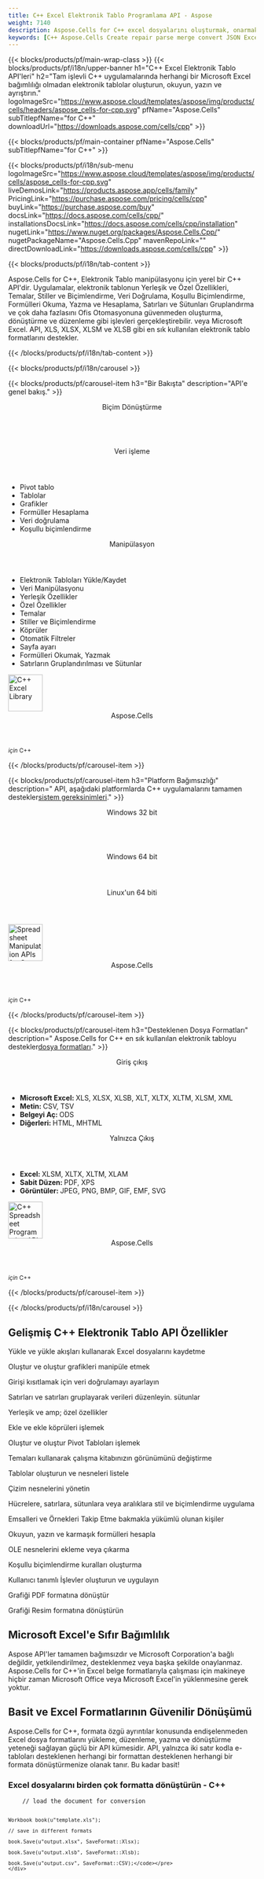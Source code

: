 ```yaml
---
title: C++ Excel Elektronik Tablo Programlama API - Aspose
weight: 7140
description: Aspose.Cells for C++ excel dosyalarını oluşturmak, onarmak, birleştirmek, ayrıştırmak ve dönüştürmek için kütüphane. Excel'i PDF, JSON, XML, TSV vb.'ye dönüştürün.
keywords: [C++ Aspose.Cells Create repair parse merge convert JSON Excel XML PDF HTML TSV SQL ODS CSV TXT PNG JPEG and more formats]
---
```

{{< blocks/products/pf/main-wrap-class >}}
{{< blocks/products/pf/i18n/upper-banner h1="C++ Excel Elektronik Tablo API\'leri" h2="Tam işlevli C++ uygulamalarında herhangi bir Microsoft Excel bağımlılığı olmadan elektronik tablolar oluşturun, okuyun, yazın ve ayrıştırın." logoImageSrc="https://www.aspose.cloud/templates/aspose/img/products/cells/headers/aspose_cells-for-cpp.svg" pfName="Aspose.Cells" subTitlepfName="for C++" downloadUrl="https://downloads.aspose.com/cells/cpp" >}}

{{< blocks/products/pf/main-container pfName="Aspose.Cells" subTitlepfName="for C++" >}}

{{< blocks/products/pf/i18n/sub-menu logoImageSrc="https://www.aspose.cloud/templates/aspose/img/products/cells/aspose_cells-for-cpp.svg" liveDemosLink="https://products.aspose.app/cells/family" PricingLink="https://purchase.aspose.com/pricing/cells/cpp" buyLink="https://purchase.aspose.com/buy" docsLink="https://docs.aspose.com/cells/cpp/" installationsDocsLink="https://docs.aspose.com/cells/cpp/installation" nugetLink="https://www.nuget.org/packages/Aspose.Cells.Cpp/" nugetPackageName="Aspose.Cells.Cpp" mavenRepoLink="" directDownloadLink="https://downloads.aspose.com/cells/cpp" >}}

{{< blocks/products/pf/i18n/tab-content >}}
<p>
 Aspose.Cells for C++, Elektronik Tablo manipülasyonu için yerel bir C++ API'dir. Uygulamalar, elektronik tablonun Yerleşik ve Özel Özellikleri, Temalar, Stiller ve Biçimlendirme, Veri Doğrulama, Koşullu Biçimlendirme, Formülleri Okuma, Yazma ve Hesaplama, Satırları ve Sütunları Gruplandırma ve çok daha fazlasını Ofis Otomasyonuna güvenmeden oluşturma, dönüştürme ve düzenleme gibi işlevleri gerçekleştirebilir. veya Microsoft Excel. API, XLS, XLSX, XLSM ve XLSB gibi en sık kullanılan elektronik tablo formatlarını destekler.
</p>

{{< /blocks/products/pf/i18n/tab-content >}}

<!--Diagrams Start-->
{{< blocks/products/pf/i18n/carousel >}}

{{< blocks/products/pf/carousel-item h3="Bir Bakışta" description="API\'e genel bakış." >}}
<div class="diagram1 d1-cplus">
 <div class="d1-row">
  <div class="d1-col d1-left">
   <header>
    <i class="fa fa-retweet">
    </i>
 Biçim Dönüştürme
   </header>
   <br/>
   <header>
    <i class="fa fa-bar-chart">
    </i>
 Veri işleme
   </header>
   <ul>
    <li>
 Pivot tablo
    </li>
    <li>
Tablolar
    </li>
    <li>
 Grafikler
    </li>
    <li>
 Formüller Hesaplama
    </li>
    <li>
 Veri doğrulama
    </li>
    <li>
 Koşullu biçimlendirme
    </li>
   </ul>
  </div>
  <!--/left-->
  <div class="d1-col d1-right">
   <header>
    <i class="fa fa-cogs">
    </i>
 Manipülasyon
   </header>
   <ul>
    <li>
 Elektronik Tabloları Yükle/Kaydet
    </li>
    <li>
 Veri Manipülasyonu
    </li>
    <li>
 Yerleşik Özellikler
    </li>
    <li>
 Özel Özellikler
    </li>
    <li>
 Temalar
    </li>
    <li>
 Stiller ve Biçimlendirme
    </li>
    <li>
 Köprüler
    </li>
    <li>
 Otomatik Filtreler
    </li>
    <li>
 Sayfa ayarı
    </li>
    <li>
 Formülleri Okumak, Yazmak
    </li>
    <li>
 Satırların Gruplandırılması ve Sütunlar
    </li>
   </ul>
  </div>
  <!--/right-->
 </div>
 <!--/row-->
 <div class="d1-logo">
  <img width="70" height="75" alt="C++ Excel Library" src="https://www.aspose.cloud/templates/aspose/img/products/cells/aspose_cells-for-cpp.svg"/>
  <header>
   Aspose.Cells
  </header>
  <footer>
   <small>
    <em>
 için
    </em>
    C++
   </small>
  </footer>
 </div>
 <!--/logo-->
</div>

{{< /blocks/products/pf/carousel-item >}}

{{< blocks/products/pf/carousel-item h3="Platform Bağımsızlığı" description=" API, aşağıdaki platformlarda C++ uygulamalarını tamamen destekler[sistem gereksinimleri](https://docs.aspose.com/cells/cpp/system-requirements/)." >}}
<div class="diagram1 d1-cplus">
 <div class="d1-row">
  <div class="d1-col d1-left">
   <header>
    <i class="fa fa-cubes">
    </i>
 Windows 32 bit
   </header>
   <br/>
   <header>
    <i class="fa fa-cubes">
    </i>
 Windows 64 bit
   </header>
  </div>
  <!--/left-->
  <div class="d1-col d1-right">
   <header>
    <i class="fa fa-cubes">
    </i>
 Linux'un 64 biti
   </header>
  </div>
  <!--/right-->
 </div>
 <!--/row-->
 <div class="d1-logo">
  <img width="70" height="75" alt="Spreadsheet Manipulation APIs for C++" src="https://www.aspose.cloud/templates/aspose/img/products/cells/aspose_cells-for-cpp.svg"/>
  <header>
   Aspose.Cells
  </header>
  <footer>
   <small>
    <em>
 için
    </em>
    C++
   </small>
  </footer>
 </div>
 <!--/logo-->
</div>

{{< /blocks/products/pf/carousel-item >}}

{{< blocks/products/pf/carousel-item h3="Desteklenen Dosya Formatları" description=" Aspose.Cells for C++ en sık kullanılan elektronik tabloyu destekler[dosya formatları](https://docs.aspose.com/cells/cpp/supported-file-formats/)." >}}
<div class="diagram1 d2 d1-cplus">
 <div class="d1-row">
  <div class="d1-col d1-left">
   <header>
    <i class="fa fa-arrows-v">
    </i>
 Giriş çıkış
   </header>
   <ul>
    <li>
     <b>
 Microsoft Excel:
     </b>
 XLS, XLSX, XLSB, XLT, XLTX, XLTM, XLSM, XML
    </li>
    <li>
     <b>
 Metin:
     </b>
     CSV, TSV
    </li>
    <li>
     <strong>
 Belgeyi Aç:
     </strong>
     ODS
    </li>
    <li>
     <strong>
 Diğerleri:
     </strong>
     HTML, MHTML
    </li>
   </ul>
  </div>
  <!--/left-->
  <div class="d1-col d1-right">
   <header>
    <i class="fa fa-mail-forward">
    </i>
 Yalnızca Çıkış
   </header>
   <ul>
    <li>
     <b>
 Excel:
     </b>
     XLSM, XLTX, XLTM, XLAM
    </li>
    <li>
     <b>
 Sabit Düzen:
     </b>
     PDF, XPS
    </li>
    <li>
     <b>
 Görüntüler:
     </b>
     JPEG, PNG, BMP, GIF, EMF, SVG
    </li>
   </ul>
  </div>
  <!--/right-->
 </div>
 <!--/row-->
 <div class="d1-logo">
  <img width="70" height="75" alt="C++ Spreadsheet Programming API" src="https://www.aspose.cloud/templates/aspose/img/products/cells/aspose_cells-for-cpp.svg"/>
  <header>
   Aspose.Cells
  </header>
  <footer>
   <small>
    <em>
 için
    </em>
    C++
   </small>
  </footer>
 </div>
 <!--/logo-->
</div>

{{< /blocks/products/pf/carousel-item >}}

{{< /blocks/products/pf/i18n/carousel >}}
<!--Diagrams End-->

<!--Feature-section Start-->
<div class="container-fluid features-section bg-gray">
 <a class="anchor" id="features" name="features">
 </a>
 <div class="row">
  <div class="container">
   <h2 class="pr-ft">
 Gelişmiş C++ Elektronik Tablo API Özellikler
   </h2>
   <!-- <p>Unlike similar products from other vendors, Aspose.Cells for C++ not only supports spreadsheet generation and other basic file formatting features, it also supports a number of advanced features. These advanced features make it much easier for developers to manipulate spreadsheet contents and format cells.</p> 

<p>Aspose.Cells for C++ includes the following features:</p>-->
   <p>
   </p>
   <div class="col-lg-4">
    <em class="fa fa-save ico-blue fa-2x col-lg-2">
    </em>
    <p class="col-lg-10">
Yükle ve yükle akışları kullanarak Excel dosyalarını kaydetme
    </p>
   </div>
   <div class="col-lg-4">
    <em class="fa fa-bar-chart ico-blue fa-2x col-lg-2">
    </em>
    <p class="col-lg-10">
 Oluştur ve oluştur grafikleri manipüle etmek
    </p>
   </div>
   <div class="col-lg-4">
    <em class="fa fa-check-square-o ico-blue fa-2x col-lg-2">
    </em>
    <p class="col-lg-10">
 Girişi kısıtlamak için veri doğrulamayı ayarlayın
    </p>
   </div>
   <div class="col-lg-4">
    <em class="fa fa-table ico-blue fa-2x col-lg-2">
    </em>
    <p class="col-lg-10">
 Satırları ve satırları gruplayarak verileri düzenleyin. sütunlar
    </p>
   </div>
   <div class="col-lg-4">
    <em class="fa fa-object-ungroup ico-blue fa-2x col-lg-2">
    </em>
    <p class="col-lg-10">
 Yerleşik ve amp; özel özellikler
    </p>
   </div>
   <div class="col-lg-4">
    <em class="fa fa-link ico-blue fa-2x col-lg-2">
    </em>
    <p class="col-lg-10">
 Ekle ve ekle köprüleri işlemek
    </p>
   </div>
   <div class="col-lg-4">
    <em class="fa fa-list-alt ico-blue fa-2x col-lg-2">
    </em>
    <p class="col-lg-10">
 Oluştur ve oluştur Pivot Tabloları işlemek
    </p>
   </div>
   <div class="col-lg-4">
    <em class="fa fa-magic ico-blue fa-2x col-lg-2">
    </em>
    <p class="col-lg-10">
 Temaları kullanarak çalışma kitabınızın görünümünü değiştirme
    </p>
   </div>
   <div class="col-lg-4">
    <em class="fa fa-tasks ico-blue fa-2x col-lg-2">
    </em>
    <p class="col-lg-10">
 Tablolar oluşturun ve nesneleri listele
    </p>
   </div>
   <div class="col-lg-4">
    <em class="fa fa-cog ico-blue fa-2x col-lg-2">
    </em>
    <p class="col-lg-10">
 Çizim nesnelerini yönetin
    </p>
   </div>
   <div class="col-lg-4">
    <em class="fa fa-file-excel-o ico-blue fa-2x col-lg-2">
    </em>
    <p class="col-lg-10">
 Hücrelere, satırlara, sütunlara veya aralıklara stil ve biçimlendirme uygulama
    </p>
   </div>
   <div class="col-lg-4">
    <em class="fa fa-list-ol ico-blue fa-2x col-lg-2">
    </em>
    <p class="col-lg-10">
 Emsalleri ve Örnekleri Takip Etme bakmakla yükümlü olunan kişiler
    </p>
   </div>
   <div class="col-lg-4">
    <em class="fa fa-superscript ico-blue fa-2x col-lg-2">
    </em>
    <p class="col-lg-10">
 Okuyun, yazın ve karmaşık formülleri hesapla
    </p>
   </div>
   <div class="col-lg-4">
    <em class="fa fa-bars ico-blue fa-2x col-lg-2">
    </em>
    <p class="col-lg-10">
 OLE nesnelerini ekleme veya çıkarma
    </p>
   </div>
   <div class="col-lg-4">
    <em class="fa fa-tags ico-blue fa-2x col-lg-2">
    </em>
    <p class="col-lg-10">
 Koşullu biçimlendirme kuralları oluşturma
    </p>
   </div>
   <div class="col-lg-4">
    <em class="fa fa-code ico-blue fa-2x col-lg-2">
    </em>
    <p class="col-lg-10">
 Kullanıcı tanımlı İşlevler oluşturun ve uygulayın
    </p>
   </div>
   <div class="col-lg-4">
    <em class="fa fa-line-chart ico-blue fa-2x col-lg-2">
    </em>
    <p class="col-lg-10">
 Grafiği PDF formatına dönüştür
    </p>
   </div>
   <div class="col-lg-4">
    <em class="fa fa-pie-chart ico-blue fa-2x col-lg-2">
    </em>
    <p class="col-lg-10">
 Grafiği Resim formatına dönüştürün
    </p>
   </div>
   <div class="col-lg-12">
    <h2 class="h2title">
 Microsoft Excel'e Sıfır Bağımlılık
    </h2>
    <p>
Aspose API'ler tamamen bağımsızdır ve Microsoft Corporation'a bağlı değildir, yetkilendirilmez, desteklenmez veya başka şekilde onaylanmaz. Aspose.Cells for C++'in Excel belge formatlarıyla çalışması için makineye hiçbir zaman Microsoft Office veya Microsoft Excel'in yüklenmesine gerek yoktur.
    </p>
   </div>
   <div class="col-lg-12">
    <h2 class="h2title">
 Basit ve Excel Formatlarının Güvenilir Dönüşümü
    </h2>
    <p>
 Aspose.Cells for C++, formata özgü ayrıntılar konusunda endişelenmeden Excel dosya formatlarını yükleme, düzenleme, yazma ve dönüştürme yeteneği sağlayan güçlü bir API kümesidir. API, yalnızca iki satır kodla e-tabloları desteklenen herhangi bir formattan desteklenen herhangi bir formata dönüştürmenize olanak tanır. Bu kadar basit!
    </p>
    <div class="codeblock" id="code">
     <h3>
 Excel dosyalarını birden çok formatta dönüştürün - C++
     </h3>
     <pre><code class="cpp">	// load the document for conversion

	Workbook book(u"template.xls");

	// save in different formats

	book.Save(u"output.xlsx", SaveFormat::Xlsx);

	book.Save(u"output.xlsb", SaveFormat::Xlsb);

	book.Save(u"output.csv", SaveFormat::CSV);</code></pre>
    </div>
   </div>
   <div class="col-lg-12">
    <h2 class="h2title">
 Kapsamlı Elektronik Tablo Biçimlendirmesi
    </h2>
    <p>
Aspose.Cells for C++, gelişmiş biçimlendirme özellikleri sunarak verilerinizi çalışma sayfasında nasıl sunmak istediğiniz konusunda size tam kontrol sağlar. Biçimlendirmeyi tek tek satır, sütun veya hücreye uygulayabilir veya bir hücre aralığı oluşturup buna biçimlendirme uygulayabilirsiniz. Ayrıca bir hücreye zengin metin ekleyebilir, kenarlıklar uygulayabilir, arka plan desenleri ayarlayabilir veya yazı tipiyle ilgili stil özelliklerini ayarlayabilirsiniz.
    </p>
   </div>
   <div class="col-lg-12">
    <h2 class="h2title">
 Verileri Grafiklerle Görselleştirin
    </h2>
    <p>
 Aspose.Cells for C++, Excel uygulamasının desteklediği tüm standart ve özel grafik türlerini dinamik olarak oluşturmak için kapsamlı bir API seti sunar. API ayrıca mevcut bir grafiğin veri kaynağını güncelleme ve yenileme olanağı da sağlar.
    </p>
   </div>
   <div class="col-lg-12">
    <h2 class="h2title">
 Çalışma Sayfalarını Görüntü Olarak Oluştur
    </h2>
    <p>
Kitaplık, kendi işleme motorunu kullanarak Microsoft Excel'e en yüksek sadakatle işleme yapar. BMP, PNG, JPEG ve JPEG gibi popüler formatlardaki görüntülere çalışma sayfaları oluşturma gibi ayırt edici özellikler sunar. EMF. Sheet2Image işlemi esnektir, dolayısıyla ortaya çıkan görüntünün çözünürlüğünün kontrol edilmesi gibi seçeneklerin seçilmesine olanak tanır.
    </p>
   </div>
   <div class="col-lg-12">
    <h2 class="h2title">
 Sütunları ve Satırları Yönetme
    </h2>
    <p>
 Aspose.Cells for C++, satır ve sütun işlemlerini birçok yolla sunar. Satır yüksekliğini ve sütun genişliğini ayarlamak veya hücre boyutlarını içindeki içeriğe göre otomatik olarak yeniden boyutlandırmak çok kolaydır. API ayrıca satırları ve sütunları gruplandırma veya gruplandırmanın yanı sıra silme ve ekleme, gizleme veya gösterme araçlarını da sunar.
    </p>
   </div>
   <div class="col-lg-12">
    <h2 class="h2title">
 E-Tabloları Doğru Bir Şekilde PDF'e Dönüştürün
    </h2>
    <p>
Excel C++ kitaplığı, orijinal belgeyle aynı kaliteyi korurken elektronik tabloları PDF biçimine dönüştürme olanağı sağlar. Bu gerçek, Aspose.Cells for C++'i, PDF gibi endüstri standardı formatlarda belge alışverişi yapmak isteyen kuruluşlar için mükemmel bir seçim haline getiriyor.
    </p>
   </div>
   <!-- 

<div class="col-lg-12">

<h2 class="h2title">Convert Between XLS and XLSX Formats</h2>

<p>Converting XLS to XLSX and XLSX to XLS is as easy and simple as a two liner code. Despite the complexity of document conversions in C++, Aspose.Cells for C++ makes it possible for you to convert between XLS and XLSX formats in just two lines of code.</p>

</div>



<div class="col-lg-12">

<h2 class="h2title">Support For Office Open XML</h2>

<p>Office OpenXML (OOXML) is the XML-based format that was introduced into Microsoft Office 2007. Microsoft Office Excel 2007 and above store the spreadsheets in XLSX format. Aspose.Cells for C++ extensively supports creating, reading, manipulating and writing XLSX documents.</p>

</div>

-->
  </div>
 </div>
</div>
<!--Feature-section End-->

{{< /blocks/products/pf/main-container >}}


{{< blocks/products/pf/i18n/support-learning-resources >}}
{{< blocks/products/pf/slr-tab tabTitle="Öğrenme Kaynakları" tabId="resources" >}}
{{< blocks/products/pf/slr-element name="Dokümantasyon" href="https://docs.aspose.com/cells/cpp/" >}}
{{< blocks/products/pf/slr-element name="Kaynak kodu" href="https://github.com/aspose-cells/Aspose.Cells-for-C" >}}
{{< blocks/products/pf/slr-element name="API Referanslar" href="https://reference.aspose.com/cpp/cells" >}}
{{< blocks/products/pf/slr-element name="Eğitim Videoları" href="https://www.youtube.com/user/asposevideo" >}}
{{< /blocks/products/pf/slr-tab >}}

{{< blocks/products/pf/slr-tab tabTitle="Ürün desteği" tabId="support" >}}
{{< blocks/products/pf/slr-element name="Ücretsiz Destek" href="https://forum.aspose.com/c/cells/9" >}}
{{< blocks/products/pf/slr-element name="Ücretli Destek" href="https://helpdesk.aspose.com/" >}}
{{< blocks/products/pf/slr-element name="Blog" href="https://blog.aspose.com/category/cells/" >}}
{{< blocks/products/pf/slr-element name="Sürüm notları" href="https://docs.aspose.com/cells/cpp/release-notes/" >}}
{{< /blocks/products/pf/slr-tab >}}

{{< blocks/products/pf/slr-tab tabTitle="Neden Aspose.Cells for C++?" tabId="success-stories" >}}
{{< blocks/products/pf/slr-element name="Müşteri Listesi" href="https://company.aspose.com/customers" >}}
{{< blocks/products/pf/slr-element name="Başarı Öyküleri" href="https://company.aspose.com/customers/success-stories/aspose-cells" >}}
{{< /blocks/products/pf/slr-tab >}}

{{< /blocks/products/pf/i18n/support-learning-resources >}}

{{< blocks/products/pf/i18n/download-section downloadFreeTrialLink="https://downloads.aspose.com/cells/cpp" pricingInformationLink="https://purchase.aspose.com/pricing/cells/cpp" >}}

{{< blocks/products/pf/offers-section pfName="Aspose.Cells" description="Aspose.Cells, aşağıda listelenen diğer popüler geliştirme ortamları için ayrı Excel API\'leri sunar:" >}}

    {{< blocks/products/pf/offers-section-item link="/cells/net/" imgSrc="https://www.aspose.cloud/templates/aspose/img/products/cells/aspose_cells-for-net.svg" sdkName=".NET" >}}
    {{< blocks/products/pf/offers-section-item link="/cells/java/" imgSrc="https://www.aspose.cloud/templates/aspose/img/products/cells/aspose_cells-for-java.svg" sdkName="Java" >}}
    {{< blocks/products/pf/offers-section-item link="/cells/android-java/" imgSrc="https://www.aspose.cloud/templates/aspose/img/products/cells/aspose_cells-for-android-java.svg" sdkName="Android via Java" >}}
    {{< blocks/products/pf/offers-section-item link="/cells/sharepoint/" imgSrc="https://www.aspose.cloud/templates/aspose/img/products/cells/aspose_cells-for-sharepoint.svg" sdkName="SharePoint" >}}
    {{< blocks/products/pf/offers-section-item link="/cells/reporting-services/" imgSrc="https://www.aspose.cloud/templates/aspose/img/products/cells/aspose_cells-for-reporting-services.svg" sdkName="Reporting Services" >}}
    {{< blocks/products/pf/offers-section-item link="/cells/jasperreports/" imgSrc="https://www.aspose.cloud/templates/aspose/img/products/cells/aspose_cells-for-jasperreports.svg" sdkName="JasperReports" >}}
    {{< blocks/products/pf/offers-section-item link="/cells/nodejs-java/" imgSrc="https://www.aspose.cloud/templates/aspose/img/products/cells/aspose_cells-for-nodejs-java.svg" sdkName="Node.js via Java" >}}
    {{< blocks/products/pf/offers-section-item link="/cells/php-java/" imgSrc="https://www.aspose.cloud/templates/aspose/img/products/cells/aspose_cells-for-php-java.svg" sdkName="PHP via Java" >}}
    {{< blocks/products/pf/offers-section-item link="/cells/python-java/" imgSrc="https://www.aspose.cloud/templates/aspose/img/products/cells/aspose_cells-for-python-java.svg" sdkName="Python via Java" >}}

{{< /blocks/products/pf/offers-section >}}

{{< /blocks/products/pf/main-wrap-class >}}
